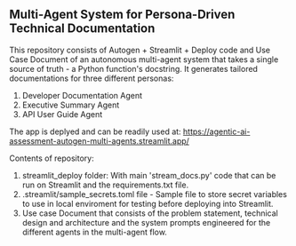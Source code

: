 Multi-Agent System for Persona-Driven Technical Documentation 
--------------------------------------------------------------

This repository consists of Autogen + Streamlit + Deploy code and Use Case Document of an autonomous multi-agent system that takes a single source of truth - a Python function's docstring.
It generates tailored documentations for three different personas:
1. Developer Documentation Agent
2. Executive Summary Agent
3. API User Guide Agent

The app is deplyed and can be readily used at: https://agentic-ai-assessment-autogen-multi-agents.streamlit.app/

Contents of repository:

1. streamlit_deploy folder: With main 'stream_docs.py' code that can be run on Streamlit and the requirements.txt file.
2. .streamlit/sample_secrets.toml file - Sample file to store secret variables to use in local enviroment for testing before deploying into Streamlit.
3. Use case Document that consists of the problem statement, technical design and architecture and the system prompts engineered for the different agents in the multi-agent flow.
